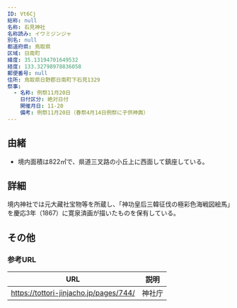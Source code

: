 ```yaml
---
ID: Vt6Cj
総称: null
名称: 石見神社
名称読み: イワミジンジャ
別名: null
都道府県: 鳥取県
区域: 日南町
緯度: 35.13194701649532
経度: 133.32798978836058
郵便番号: null
住所: 鳥取県日野郡日南町下石見1329
祭事:
  - 名称: 例祭11月20日
    日付区分: 絶対日付
    開催月日: 11-20
    備考: 例祭11月20日（春祭4月14日例祭に子供神輿）
---
```


## 由緒

- 境内面積は822㎡で、県道三叉路の小丘上に西面して鎮座している。

## 詳細

境内神社では元大藏社宝物等を所蔵し、「神功皇后三韓征伐の極彩色海戦図絵馬」を慶応3年（1867）に寛泉済画が描いたものを保有している。

## その他

### 参考URL

| URL                                    | 説明   |
| -------------------------------------- | ------ |
| https://tottori-jinjacho.jp/pages/744/ | 神社庁 |
